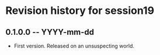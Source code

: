 # Revision history for session19

## 0.1.0.0 -- YYYY-mm-dd

* First version. Released on an unsuspecting world.

